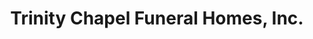 ---
title: "Trinity Chapel Funeral Homes, Inc."
url: /detroit/trinity-chapel-funeral-homes-inc/
shop: Bestattungen
---
